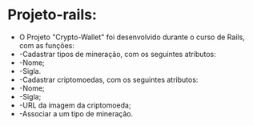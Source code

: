 # Projeto-rails:
*  O Projeto "Crypto-Wallet" foi desenvolvido durante o curso de Rails, com as funções:
*  -Cadastrar tipos de mineração, com os seguintes atributos:
*    -Nome;
*    -Sigla.
*  -Cadastrar criptomoedas, com os seguintes atributos:
*    -Nome;
*    -Sigla;
*    -URL da imagem da criptomoeda;
*    -Associar a um tipo de mineração.
